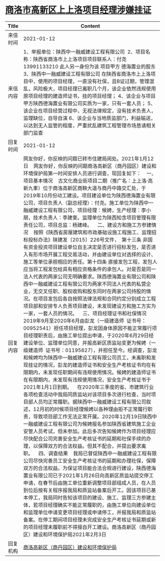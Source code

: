 # [商洛市高新区上上洛项目经理涉嫌挂证](http://www.shangluo.gov.cn/zmhd/ldxxxx.jsp?urltype=leadermail.LeaderMailContentUrl&wbtreeid=1112&leadermailid=6803)

| Title |                                                                                                                                                                                                                                                                                                                                                                                                                                                                                                                                                                                                                                                                                                                                               Content                                                                                                                                                                                                                                                                                                                                                                                                                                                                                                                                                                                                                                                                                                                                                |
|:-----:|------------------------------------------------------------------------------------------------------------------------------------------------------------------------------------------------------------------------------------------------------------------------------------------------------------------------------------------------------------------------------------------------------------------------------------------------------------------------------------------------------------------------------------------------------------------------------------------------------------------------------------------------------------------------------------------------------------------------------------------------------------------------------------------------------------------------------------------------------------------------------------------------------------------------------------------------------------------------------------------------------------------------------------------------------------------------------------------------------------------------------------------------------------------------------------------------------------------------------------------------------------------------------------------------------------------------------------------------------------------------------------------------------------------------------------------------------------------------------------------------------|
| 来信时间  | 2021-01-12                                                                                                                                                                                                                                                                                                                                                                                                                                                                                                                                                                                                                                                                                                                                                                                                                                                                                                                                                                                                                                                                                                                                                                                                                                                                                                                                                                                                                                                                                           |
| 来信内容  | 1、举报单位：陕西中一融威建设工程有限公司  2、项目名称：陕西省商洛市上上洛项目项目联系人：付尧 13991133210 此人另一身份为该 项目甲方 德海置业的股东 3、陕西中一融威建设工程有限公司 在陕西省商洛市上上洛项目中，使用的项目经理，一直没有社保，且B证过期，管理混乱，风险极大，项目经理已离职几个月，该企业依然违规使用原项目经理的建造师证书，挂的项目经理； 4、该企业与项目甲方陕西德海置业有限公司实质为一家，只有一套人员； 5、该企业在项目经营过程中，无视法律规定，没有技术负责人，监理缺位，自导自演 6、该企业与当地质监部门，利益输送，以达到无人监管的程度，严重扰乱建筑工程管理市场恳请相关部门监查                                                                                                                                                                                                                                                                                                                                                                                                                                                                                                                                                                                                                                                                                                                                                                                                                                                                                                                                                                                                                                                                                                                                                                                 |
| 回复时间  | 2021-01-12                                                                                                                                                                                                                                                                                                                                                                                                                                                                                                                                                                                                                                                                                                                                                                                                                                                                                                                                                                                                                                                                                                                                                                                                                                                                                                                                                                                                                                                                                           |
| 回复内容  | 网友你好，你反映的问题已转市住建局阅处。2021年1月12日    网友你好，你反映的问题商洛高新区（商丹园区）建设和环境保护局第一时间安排人员进行调查，现回复如下：    一、项目基本情况    古文化商业街项目二期（推广名：上上洛·高新九峯）位于商洛高新区商鞅大道与商丹中路交汇处，于2019年10月份动工建设。项目建设单位为陕西德海置业有限公司，项目负责人（副总经理）：付尧。施工单位为陕西中一融威建设工程有限公司，项目经理：候娉，生产经理：李小朋，技术负责人：李建奎。监理单位为陕西知含项目管理有限责任公司，项目总监：杨建峰。    二、建设方和施工方参建情况    按照《陕西省房屋建筑和市政基础设施工程施工、监理招标投标办法》陕建发〔2015〕226号文件，　第十三条 非国有资金投资项目建设单位自主决定是否进行招标发包，是否进入有形市场开展工程交易活动，并由建设单位对选择的设计、施工等单位承担相应的责任。第十四条 直接发包工程，发包人应当将工程发包给具有相应资格条件的承包人。对是否是同一法人代表的两家公司无明确要求。陕西德海置业有限公司和陕西中一融威建设工程有限公司为两家不同法人代表的私营企业，无交叉任职、股权收购和股东同时在两家公司持股的情况。在项目发包后各自按照法律法规和合同约定分别成立工程项目部和安排专人负责项目建设，未发现建设方和施工方实为一家，一套人员的情况。    三、项目经理证书和社保情况    2019年9月至2020年6月由彭龙（一级建造师  证书号：00952541）担任项目经理，彭龙因身体原因不能正常履行项目经理职责后，由施工单位提出申请，于2020年6月29日经建设单位、监理单位同意，并报高新区质监站变更为候娉（一级建造师  证书号：01195627），并担任至今。经调查，彭龙和候娉均为陕西中一融威建设工程有限公司员工，未离职和发现挂证的情况，彭龙的建造师证书和安全生产考核证书均在有限期内，未发现任职期间有违规使用情况。候娉的建造师证书在有限期内，未发现有违规使用情况，安全生产考核证书于2021年1月1日到期。    在2020年三季度的省、市建筑行业各项检查活动中我局同质监站对该项目多次进行检查，当时项目部人员均正常履职。据陕西中一融威建设工程有限公司叙述，12月初的时候项目经理候娉以各种理由拒不正常履行职责，导致项目部工作无法正常开展。2020年12月19日陕西中一融威建设工程有限公司为候娉报名参加陕西省建筑施工企业安管人员考试，但未参加。此后多次告知候娉作为项目经理应尽快配合公司完善安全生产考核证书的延期和社保手续的办理，以保障双方的合法权益。但其不配合，并提出要求离职。    四、调查结果    我局已督促陕西中一融威建设工程有限公司尽快完善员工安全生产考核证书的延期和办理社保，保障双方的合法权益。为保证项目能合法合规进行建设，陕西德海置业有限公司已于2021年1月26日向高新区质监站提交停工申请，在春节后由施工单位重新调整项目部组成人员，在人员到位后按有关程序报我局和质监站备案后开工。因该项目已基本停工，我局同时告知该项目的建设、施工、监理三方参建主体，若项目经理确实不能正常履职的，由施工单位向建设单位和监理单位申请变更项目经理或申请停工，并报我局和质监站备案。在停工期间项目经理未完成安全生产考核证书延期或新的项目经理未履职前不得擅自开工建设。商洛高新区（商丹园区）建设和环境保护局2021年2月3日 |
| 回复机构  | [商洛高新区（商丹园区）建设和环境保护局](../../category/agencies/商洛高新区（商丹园区）建设和环境保护局.md)                                                                                                                                                                                                                                                                                                                                                                                                                                                                                                                                                                                                                                                                                                                                                                                                                                                                                                                                                                                                                                                                                                                                                                                                                                                                                                                                                                                                                                |